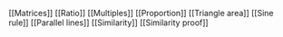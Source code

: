 [[Matrices]]
[[Ratio]]
[[Multiples]]
[[Proportion]]
[[Triangle area]]
[[Sine rule]]
[[Parallel lines]]
[[Similarity]]
[[Similarity proof]]